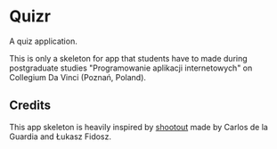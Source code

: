 Quizr
=====

A quiz application. 

This is only a skeleton for app that students have to made during postgraduate
studies "Programowanie aplikacji internetowych" on Collegium Da Vinci (Poznań, Poland).

Credits
-------

This app skeleton is heavily inspired by [shootout](https://github.com/Pylons/shootout)
made by Carlos de la Guardia and Łukasz Fidosz.

